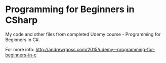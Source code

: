 # Programming for Beginners in CSharp
My code and other files from completed Udemy course - Programming for Beginners in C#.

For more info:
http://andrewrgoss.com/2015/udemy--programming-for-beginners-in-c
